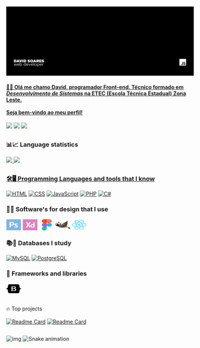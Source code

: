 ![Welcome](/davidDeveloper.png?raw=true)
<h4><u> 👨‍💻 Olá me chamo David, programador Front-end. Técnico formado em <i><strong>Desenvolvimento de Sistemas</strong></i> na ETEC (Escola Técnica Estadual) Zona Leste.
<br><br>Seja bem-vindo ao meu perfil!</u></h4>
<div>
  <a href = "https://davidsoaress.github.io/portfolio-david-soares/public/"><img src="https://img.shields.io/badge/PORTFOLIO-black?style=for-the-badge&logo=dogecoin&logoColor=white" target="_blank"></a>
  <a href = "mailto:davidsoares2156@gmail.com"><img src="https://img.shields.io/badge/-Gmail-red?style=for-the-badge&logo=gmail&logoColor=white" target="_blank"></a>
  <a href="https://www.linkedin.com/in/david-soares-silva-014891229" target="_blank"><img src="https://img.shields.io/badge/-LinkedIn-%230077B5?style=for-the-badge&logo=linkedin&logoColor=white" target="_blank"></a>
  
  ##

### 📊📈 Language statistics
<div align="center" style="display:flex; width:100%;">
  <a href="https://github.com/daviDsoareSS">
  <img src="https://github-readme-stats.vercel.app/api?username=daviDsoareSS&show_icons=true&theme=dark&include_all_commits=true&count_private=true"/>
  <img src="https://github-readme-stats.vercel.app/api/top-langs/?username=daviDsoareSS&layout=compact&langs_count=7&theme=dark"/>
</div>
  
  ##

### 🛠🖥 Programming Languages and tools that I know
<a href="https://github.com/search?q=user%3ADenverCoder1+language%3Ahtml"><img alt="HTML" src="https://img.shields.io/badge/HTML-E34F26.svg?logo=html5&logoColor=white"></a>
<a href="https://github.com/search?q=user%3ADenverCoder1+language%3Acss"><img alt="CSS" src="https://img.shields.io/badge/CSS-1572B6.svg?logo=css3&logoColor=white"></a>
<a href="https://github.com/search?q=user%3ADenverCoder1+language%3Ajavascript"><img alt="JavaScript" src="https://img.shields.io/badge/JavaScript-F7DF1E.svg?logo=javascript&logoColor=black"></a>
<a href="https://github.com/search?q=user%3ADenverCoder1+language%3Aphp"><img alt="PHP" src="https://img.shields.io/badge/PHP-777BB4.svg?logo=php&logoColor=white"></a>
<a href="https://github.com/search?q=user%3ADenverCoder1+language%3Acsharp"><img alt="C#" src="https://custom-icon-badges.herokuapp.com/badge/C%23-68217A.svg?logo=cs2&logoColor=white"></a><br>

###  👨‍💻 Software's for design that I use
<img align="center" alt="David-Photoshop" height="30" width="40"
src="https://github.com/devicons/devicon/blob/master/icons/photoshop/photoshop-plain.svg">
<img align="center" alt="David-Xd" height="30" width="40"
src="https://github.com/devicons/devicon/blob/master/icons/xd/xd-plain.svg">
<img align="center" alt="David-Figma" height="30" width="40"
src="https://github.com/devicons/devicon/blob/master/icons/figma/figma-original.svg">
<img align="center" alt="David-Gimp" height="30" width="40"
src="https://github.com/devicons/devicon/blob/master/icons/gimp/gimp-original.svg">
<img align="center" alt="David-React" height="30" width="40" 
src="https://github.com/devicons/devicon/blob/master/icons/react/react-original.svg">

### 📚📝 Databases I study
<a href="#"><img alt="MySQL" src="https://img.shields.io/badge/MySQL-00f.svg?logo=mysql&logoColor=white"></a>
<a href="#"><img alt="PostgreSQL" src ="https://img.shields.io/badge/PostgreSQL-316192.svg?logo=postgresql&logoColor=white"></a>

### 🧰 Frameworks and libraries
<img align="center" alt="David-bootstrap" height="30" width="40"
src="https://github.com/devicons/devicon/blob/master/icons/bootstrap/bootstrap-plain.svg">
  
  ##
 🔥 Top projects
  <br>
  <br>
  [![Readme Card](https://github-readme-stats.vercel.app/api/pin/?username=daviDsoareSS&repo=tcc-automacao-residencial)](https://github.com/daviDsoareSS/tcc-automacao-residencial)
  [![Readme Card](https://github-readme-stats.vercel.app/api/pin/?username=daviDsoareSS&repo=POO-javascript)](https://github.com/daviDsoareSS/POO-javaScript)
  
  ##
  ![img](https://custom-icon-badges.herokuapp.com/badge/Commit-green.svg?logo=git-commit&logoColor=fff)
  ![Snake animation](https://github.com/daviDsoareSS/daviDsoareSS/blob/output/github-contribution-grid-snake.svg)
  
  ##
